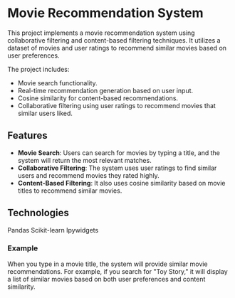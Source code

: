 # Movie Recommendation System

This project implements a movie recommendation system using collaborative filtering and content-based filtering techniques. It utilizes a dataset of movies and user ratings to recommend similar movies based on user preferences.

The project includes:
- Movie search functionality.
- Real-time recommendation generation based on user input.
- Cosine similarity for content-based recommendations.
- Collaborative filtering using user ratings to recommend movies that similar users liked.

## Features

- **Movie Search**: Users can search for movies by typing a title, and the system will return the most relevant matches.
- **Collaborative Filtering**: The system uses user ratings to find similar users and recommend movies they rated highly.
- **Content-Based Filtering**: It also uses cosine similarity based on movie titles to recommend similar movies.


## Technologies

Pandas
Scikit-learn
Ipywidgets

### Example

When you type in a movie title, the system will provide similar movie recommendations. For example, if you search for "Toy Story," it will display a list of similar movies based on both user preferences and content similarity.
